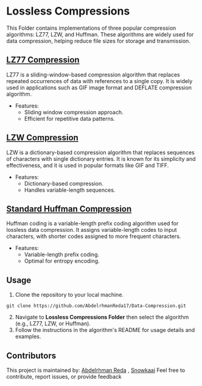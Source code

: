 # Lossless Compressions
This Folder contains implementations of three popular compression algorithms: LZ77, LZW, and Huffman. These algorithms are widely used for data compression, helping reduce file sizes for storage and transmission.

## [LZ77 Compression](https://github.com/AbdelrhmanReda17/Data-Compression/tree/main/Lossless%20Compressions/LZ77)
LZ77 is a sliding-window-based compression algorithm that replaces repeated occurrences of data with references to a single copy. It is widely used in applications such as GIF image format and DEFLATE compression algorithm.
- Features:
  - Sliding window compression approach.
  - Efficient for repetitive data patterns.

## [LZW Compression](https://github.com/AbdelrhmanReda17/Data-Compression/tree/main/Lossless%20Compressions/LZW)
LZW is a dictionary-based compression algorithm that replaces sequences of characters with single dictionary entries. It is known for its simplicity and effectiveness, and it is used in popular formats like GIF and TIFF.
- Features:
  - Dictionary-based compression.
  - Handles variable-length sequences.

## [Standard Huffman Compression](https://github.com/AbdelrhmanReda17/Data-Compression/tree/main/Lossless%20Compressions/Huffman)
Huffman coding is a variable-length prefix coding algorithm used for lossless data compression. It assigns variable-length codes to input characters, with shorter codes assigned to more frequent characters.
- Features:
  - Variable-length prefix coding.
  - Optimal for entropy encoding.
## Usage
1. Clone the repository to your local machine.
  ```
  git clone https://github.com/AbdelrhmanReda17/Data-Compression.git
  ```
2. Navigate to **Lossless Compressions Folder** then select the algorithm (e.g., LZ77, LZW, or Huffman).
3. Follow the instructions in the algorithm's README for usage details and examples.

## Contributors
This project is maintained by: [Abdelrhman Reda](https://github.com/AbdelrhmanReda17) , [Snowkaai](https://github.com/Snowkaai)
Feel free to contribute, report issues, or provide feedback 
